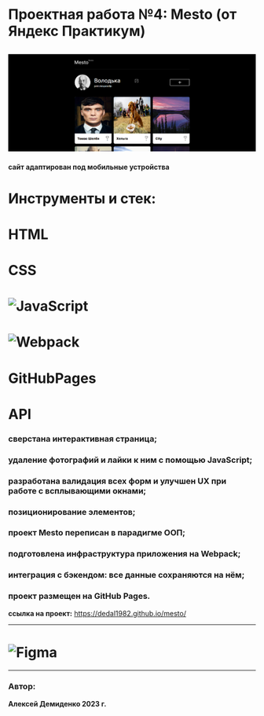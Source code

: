 # Проектная работа №4: Mesto (от Яндекс Практикум)
![alt text](https://github.com/dedal1982/mesto/blob/main/src/images/read.png)
---

**сайт адаптирован под мобильные устройства**
# Инструменты и стек:
# HTML
# CSS
# ![JavaScript](https://img.shields.io/badge/JavaScript-323330?style=for-the-badge&logo=javascript&logoColor=F7DF1E)
# ![Webpack](https://img.shields.io/badge/webpack-%238DD6F9.svg?style=for-the-badge&logo=webpack&logoColor=black)
# GitHubPages
# API
### сверстана интерактивная страница;
### удаление фотографий и лайки к ним с помощью JavaScript;
### разработана валидация всех форм и улучшен UX при работе с всплывающими окнами;
### позиционирование элементов;
### проект Mesto переписан в парадигме ООП;
### подготовлена инфраструктура приложения на Webpack;
### интеграция с бэкендом: все данные сохраняются на нём;
### проект размещен на GitHub Pages.

**ссылка на проект:** https://dedal1982.github.io/mesto/

---

#
# ![Figma](https://img.shields.io/badge/figma-%23F24E1E.svg?style=for-the-badge&logo=figma&logoColor=white)
---

### Автор:
**Алексей Демиденко 2023 г.**
